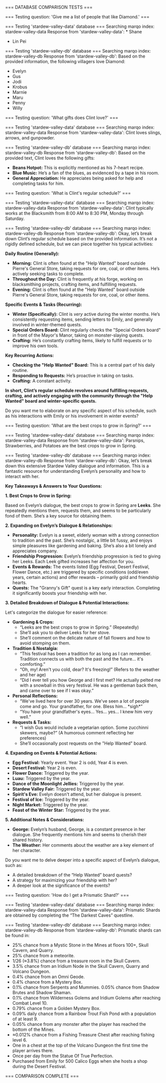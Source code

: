 === DATABASE COMPARISON TESTS ===


=== Testing question: 'Give me a list of people that like Diamond.' ===

=== Testing 'stardew-valley-data' database ===
Searching marqo index: stardew-valley-data
Response from 'stardew-valley-data': *   Shane
*   Lin Pei

=== Testing 'stardew-valley-db' database ===
Searching marqo index: stardew-valley-db
Response from 'stardew-valley-db': Based on the provided information, the following villagers love Diamond:

*   Evelyn
*   Gus
*   Jodi
*   Krobus
*   Marnie
*   Maru
*   Penny
*   Willy


=== Testing question: 'What gifts does Clint love?' ===

=== Testing 'stardew-valley-data' database ===
Searching marqo index: stardew-valley-data
Response from 'stardew-valley-data': Clint loves slings, arrows, and gunpowder.

=== Testing 'stardew-valley-db' database ===
Searching marqo index: stardew-valley-db
Response from 'stardew-valley-db': Based on the provided text, Clint loves the following gifts:

*   **Beans Hotpot:** This is explicitly mentioned as his 7-heart recipe.
*   **Blue Music:** He’s a fan of the blues, as evidenced by a tape in his room.
*   **General Appreciation:** He appreciates being asked for help and completing tasks for him.


=== Testing question: 'What is Clint's regular schedule?' ===

=== Testing 'stardew-valley-data' database ===
Searching marqo index: stardew-valley-data
Response from 'stardew-valley-data': Clint typically works at the Blacksmith from 8:00 AM to 8:30 PM, Monday through Saturday.

=== Testing 'stardew-valley-db' database ===
Searching marqo index: stardew-valley-db
Response from 'stardew-valley-db': Okay, let’s break down Clint’s regular schedule based on the provided information. It’s not a rigidly defined schedule, but we can piece together his typical activities:

**Daily Routine (Generally):**

*   **Morning:** Clint is often found at the "Help Wanted" board outside Pierre's General Store, taking requests for ore, coal, or other items. He’s actively seeking tasks to complete.
*   **Throughout the Day:** Clint is frequently at his forge, working on blacksmithing projects, crafting items, and fulfilling requests.
*   **Evening:** Clint is often found at the "Help Wanted" board outside Pierre's General Store, taking requests for ore, coal, or other items.

**Specific Events & Tasks (Recurring):**

*   **Winter (Specifically):** Clint is *very* active during the winter months. He’s consistently requesting items, sending letters to Emily, and generally involved in winter-themed quests.
*   **Special Orders Board:** Clint regularly checks the "Special Orders board" in front of the Mayor's Manor, taking on monster-slaying quests.
*   **Crafting:** He’s constantly crafting items, likely to fulfill requests or to improve his own tools.

**Key Recurring Actions:**

*   **Checking the "Help Wanted" Board:** This is a central part of his daily routine.
*   **Responding to Requests:** He’s proactive in taking on tasks.
*   **Crafting:** A constant activity.

**In short, Clint’s regular schedule revolves around fulfilling requests, crafting, and actively engaging with the community through the "Help Wanted" board and winter-specific quests.**

Do you want me to elaborate on any specific aspect of his schedule, such as his interactions with Emily or his involvement in winter events?


=== Testing question: 'What are the best crops to grow in Spring?' ===

=== Testing 'stardew-valley-data' database ===
Searching marqo index: stardew-valley-data
Response from 'stardew-valley-data': Parsnips, Strawberries, and Potatoes are the best crops to grow in Spring.

=== Testing 'stardew-valley-db' database ===
Searching marqo index: stardew-valley-db
Response from 'stardew-valley-db': Okay, let’s break down this extensive Stardew Valley dialogue and information. This is a fantastic resource for understanding Evelyn’s personality and how to interact with her.

**Key Takeaways & Answers to Your Questions:**

**1. Best Crops to Grow in Spring:**

Based on Evelyn’s dialogue, the best crops to grow in Spring are **Leeks**. She repeatedly mentions them, requests them, and seems to be particularly fond of them.  She’s a key source for obtaining them.

**2. Expanding on Evelyn’s Dialogue & Relationships:**

*   **Personality:** Evelyn is a sweet, elderly woman with a strong connection to tradition and the past. She’s nostalgic, a little bit fussy, and enjoys simple pleasures like gardening and baking. She’s also a bit lonely and appreciates company.
*   **Friendship Progression:**  Evelyn’s friendship progression is tied to giving her Leeks.  Each Leek gifted increases her affection for you.
*   **Events & Rewards:**  The events listed (Egg Festival, Desert Festival, Flower Dance, etc.) are triggered by specific conditions (odd/even years, certain actions) and offer rewards – primarily gold and friendship hearts.
*   **Quests:** The "Granny's Gift" quest is a key early interaction. Completing it significantly boosts your friendship with her.

**3. Detailed Breakdown of Dialogue & Potential Interactions:**

Let's categorize the dialogue for easier reference:

*   **Gardening & Crops:**
    *   “Leeks are the best crops to grow in Spring.” (Repeatedly)
    *   She’ll ask you to deliver Leeks for her stove.
    *   She’ll comment on the delicate nature of fall flowers and how to avoid stomping on them.
*   **Tradition & Nostalgia:**
    *   “This festival has been a tradition for as long as I can remember. Tradition connects us with both the past and the future... it's comforting.”
    *   “Oh, my! Aren't you cold, dear? It's freezing!” (Refers to the weather and her age)
    *   “Did I ever tell you how George and I first met? He actually pelted me with a snowball in this very festival. He was a gentleman back then, and came over to see if I was okay.”
*   **Personal Reflections:**
    *   “We've lived here for over 30 years. We've seen a lot of people come and go. Your grandfather, for one. Bless him... \*sigh\*”
    *   “You have your grandfather's eyes... Yes... yes... I knew him very well.”
*   **Requests & Tasks:**
    *   “I wish Gus would include a vegetarian option. Some zucchinni skewers, maybe?” (A humorous comment reflecting her preferences)
    *   She’ll occasionally post requests on the "Help Wanted" board.

**4.  Expanding on Events & Potential Actions:**

*   **Egg Festival:**  Yearly event.  Year 2 is odd, Year 4 is even.
*   **Desert Festival:** Year 2 is even.
*   **Flower Dance:**  Triggered by the year.
*   **Luau:**  Triggered by the year.
*   **Dance of the Moonlight Jellies:** Triggered by the year.
*   **Stardew Valley Fair:**  Triggered by the year.
*   **Spirit's Eve:**  Evelyn doesn't attend, but her dialogue is present.
*   **Festival of Ice:** Triggered by the year.
*   **Night Market:** Triggered by the year.
*   **Feast of the Winter Star:** Triggered by the year.

**5.  Additional Notes & Considerations:**

*   **George:** Evelyn’s husband, George, is a constant presence in her dialogue. She frequently mentions him and seems to cherish their shared history.
*   **The Weather:** Her comments about the weather are a key element of her character.

Do you want me to delve deeper into a specific aspect of Evelyn’s dialogue, such as:

*   A detailed breakdown of the “Help Wanted” board quests?
*   A strategy for maximizing your friendship with her?
*   A deeper look at the significance of the events?


=== Testing question: 'How do I get a Prismatic Shard?' ===

=== Testing 'stardew-valley-data' database ===
Searching marqo index: stardew-valley-data
Response from 'stardew-valley-data': Prismatic Shards are obtained by completing the “The Darkest Caves” questline.


=== Testing 'stardew-valley-db' database ===
Searching marqo index: stardew-valley-db
Response from 'stardew-valley-db': Prismatic shards can be found in:

- 25% chance from a Mystic Stone in the Mines at floors 100+, Skull Cavern, and Quarry.
- 25% chance from a meteorite.
- 1/26 (≈3.8%) chance from a treasure room in the Skull Cavern.
- 3.5% chance from an Iridium Node in the Skull Cavern, Quarry and Volcano Dungeon.
- 0.4% chance from an Omni Geode.
- 0.4% chance from a Mystery Box.
- 0.1% chance from Serpents and Mummies. 0.05% chance from Shadow Brutes and Shadow Shaman.
- 0.1% chance from Wilderness Golems and Iridium Golems after reaching Combat Level 10.
- 0.79% chance from a Golden Mystery Box.
- 0.09% daily chance from a Rainbow Trout Fish Pond with a population of at least 9.
- 0.05% chance from any monster after the player has reached the bottom of the Mines.
- ≈0.012% chance from a Fishing Treasure Chest after reaching fishing level 6.
- One in a chest at the top of the Volcano Dungeon the first time the player arrives there.
- Once per day from the Statue Of True Perfection.
- Purchased from Emily for 500 Calico Eggs when she hosts a shop during the Desert Festival.

=== COMPARISON COMPLETE ===
